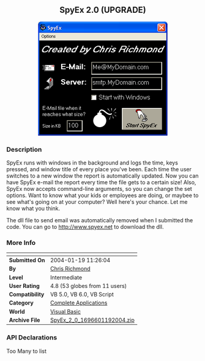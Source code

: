 ﻿<div align="center">

## SpyEx 2\.0 \(UPGRADE\)

<img src="PIC20041191445401509.jpg">
</div>

### Description

SpyEx runs with windows in the background and logs the time, keys pressed, and window title of every place you've been. Each time the user switches to a new window the report is automatically updated. Now you can have SpyEx e-mail the report every time the file gets to a certain size! Also, SpyEx now accepts command-line arguments, so you can change the set options. Want to know what your kids or employees are doing, or maybee to see what's going on at your computer? Well here's your chance. Let me know what you think.

The dll file to send email was automatically removed when I submitted the code. You can go to http://www.spyex.net to download the dll.
 
### More Info
 


<span>             |<span>
---                |---
**Submitted On**   |2004-01-19 11:26:04
**By**             |[Chris Richmond](https://github.com/Planet-Source-Code/PSCIndex/blob/master/ByAuthor/chris-richmond.md)
**Level**          |Intermediate
**User Rating**    |4.8 (53 globes from 11 users)
**Compatibility**  |VB 5\.0, VB 6\.0, VB Script
**Category**       |[Complete Applications](https://github.com/Planet-Source-Code/PSCIndex/blob/master/ByCategory/complete-applications__1-27.md)
**World**          |[Visual Basic](https://github.com/Planet-Source-Code/PSCIndex/blob/master/ByWorld/visual-basic.md)
**Archive File**   |[SpyEx\_2\_0\_1696601192004\.zip](https://github.com/Planet-Source-Code/chris-richmond-spyex-2-0-upgrade__1-51110/archive/master.zip)

### API Declarations

Too Many to list





